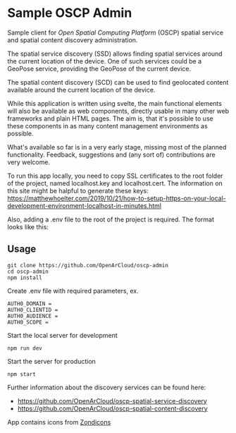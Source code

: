 # **Sample OSCP Admin**

Sample client for _Open Spatial Computing Platform_ (OSCP) spatial service and 
spatial content discovery administration.

The spatial service discovery (SSD) allows finding spatial services around the 
current location of the device. One of such services could be a GeoPose service, 
providing the GeoPose of the current device.

The spatial content discovery (SCD) can be used to find geolocated content 
available around the current location of the device. 

While this application is written using svelte, the main functional elements
will also be available as web components, directly usable in many other web 
frameworks and plain HTML pages. The aim is, that it's possible to use these
components in as many content management environments as possible.

What's available so far is in a very early stage, missing most of the planned
functionality. Feedback, suggestions and (any sort of) contributions are very welcome.

To run this app locally, you need to copy SSL certificates to the root folder
of the project, named localhost.key and localhost.cert. The information on
this site might be halpful to generate these keys: 
https://matthewhoelter.com/2019/10/21/how-to-setup-https-on-your-local-development-environment-localhost-in-minutes.html

Also, adding a .env file to the root of the project is required. The format
looks like this:

## Usage

```
git clone https://github.com/OpenArCloud/oscp-admin
cd oscp-admin
npm install
```

Create .env file with required parameters, ex.
```
AUTH0_DOMAIN = 
AUTH0_CLIENTID = 
AUTH0_AUDIENCE = 
AUTH0_SCOPE = 
```

Start the local server for development

```
npm run dev
```

Start the server for production
```
npm start
```

Further information about the discovery services can be found here:
- https://github.com/OpenArCloud/oscp-spatial-service-discovery
- https://github.com/OpenArCloud/oscp-spatial-content-discovery


App contains icons from <a href="https://www.zondicons.com/" title="zondicons">Zondicons</a>